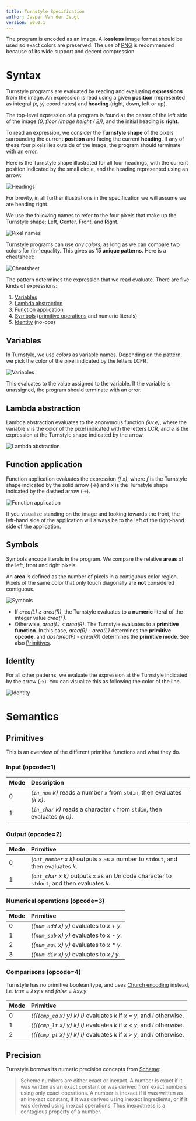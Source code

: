 ```yaml
---
title: Turnstyle Specification
author: Jasper Van der Jeugt
version: v0.0.1
---
```


The program is encoded as an image.  A **lossless** image format should be used
so exact colors are preserved.  The use of [PNG] is recommended because of its
wide support and decent compression.

# Syntax

Turnstyle programs are evaluated by reading and evaluating **expressions** from
the image.  An expression is read using a given **position** (represented as
integral _(x, y)_ coordinates) and **heading** (right, down, left or up).

The top-level expression of a program is found at the center of the left side of
the image _(0, floor (image height / 2))_, and the initial heading is **right**.

To read an expression, we consider the **Turnstyle shape** of the pixels
surrounding the current **position** and facing the current **heading**.
If any of these four pixels lies outside of the image, the program should
terminate with an error.

Here is the Turnstyle shape illustrated for all four headings, with the current
position indicated by the small circle, and the heading represented using an
arrow:

![Headings](enter.svg)

For brevity, in all further illustrations in the specification we will assume we
are heading right.

We use the following names to refer to the four pixels that make up the
Turnstyle shape: **L**eft, **C**enter, **F**ront, and **R**ight.

![Pixel names](label.svg)

Turnstyle programs can use _any colors_, as long as we can compare two colors
for (in-)equality.  This gives us **15 unique patterns**.  Here is a cheatsheet:

![Cheatsheet](cheatsheet.svg)

The pattern determines the expression that we read evaluate.  There are five
kinds of expressions:

1.  [Variables](#variables)
2.  [Lambda abstraction](#lambda-abstraction)
3.  [Function application](#function-application)
4.  [Symbols](#symbols) ([primitive operations](#primitives) and numeric literals)
5.  [Identity](#identity) (no-ops)

## Variables

In Turnstyle, we use _colors_ as variable names.  Depending on the pattern,
we pick the color of the pixel indicated by the letters LCFR:

![Variables](var.svg)

This evaluates to the value assigned to the variable.  If the variable is
unassigned, the program should terminate with an error.

## Lambda abstraction

Lambda abstraction evaluates to the anonymous function _(λv.e)_, where the
variable _v_ is the color of the pixel indicated with the letters LCR, and _e_
is the expression at the Turnstyle shape indicated by the arrow.

![Lambda abstraction](lam.svg)

## Function application

Function application evaluates the expression _(f x)_,
where _f_ is the Turnstyle shape indicated by the solid arrow (→)
and _x_ is the Turnstyle shape indicated by the dashed arrow (⇢).

![Function application](app.svg)

If you visualize standing on the image and looking towards the front, the
left-hand side of the application will always be to the left of the right-hand
side of the application.

## Symbols

Symbols encode literals in the program.  We compare the relative **areas** of
the left, front and right pixels.

An **area** is defined as the number of pixels in a contiguous color region.
Pixels of the same color that only touch diagonally are **not** considered
contiguous.

![Symbols](symbol.svg)

 -  If _area(L) ≥ area(R)_, the Turnstyle evaluates to a **numeric** literal
    of the integer value _area(F)_.
 -  Otherwise, _area(L) < area(R)_.  The Turnstyle evaluates to a
    **primitive function**.
    In this case, _area(R) - area(L)_ determines the **primitive opcode**,
    and _abs(area(F) - area(R))_ determines the **primitive mode**.
    See also [Primitives](#primitives).

## Identity

For all other patterns, we evaluate the expression at the Turnstyle indicated by
the arrow (→).  You can visualize this as following the color of the line.

![Identity](id.svg)

# Semantics

## Primitives

This is an overview of the different primitive functions and what they do.

### Input (opcode=1)

| Mode | Description                                                                 |
| :--- | :-------------------------------------------------------------------------- |
| 0    | _(`in_num` k)_ reads a number `x` from `stdin`, then evaluates _(k x)_.     |
| 1    | _(`in_char` k)_ reads a character `c` from `stdin`, then evaluates _(k c)_. |

### Output (opcode=2)

| Mode | Primitive                                                                                   |
| :--- | :------------------------------------------------------------------------------------------ |
| 0    | _(`out_number` x k)_ outputs `x` as a number to `stdout`, and then evaluates _k_.           |
| 1    | _(`out_char` x k)_ outputs `x` as an Unicode character to `stdout`, and then evaluates _k_. |

### Numerical operations (opcode=3)

| Mode | Primitive                                  |
| :--- | :----------------------------------------- |
| 0    | _((`num_add` x) y)_ evaluates to _x + y_.  |
| 1    | _((`num_sub` x) y)_ evaluates to _x - y_.  |
| 2    | _((`num_mul` x) y)_ evaluates to _x * y_.  |
| 3    | _((`num_div` x) y)_ evaluates to _x / y_.  |

### Comparisons (opcode=4)

Turnstyle has no primitive boolean type, and uses [Church encoding] instead,
i.e. _true = λxy.x_ and _false = λxy.y_.

| Mode | Primitive                                                               |
| :--- | :---------------------------------------------------------------------- |
| 0    | _((((`cmp_eq` x) y) k) l)_ evaluates _k_ if _x = y_, and _l_ otherwise. |
| 1    | _((((`cmp_lt` x) y) k) l)_ evaluates _k_ if _x < y_, and _l_ otherwise. |
| 2    | _((((`cmp_gt` x) y) k) l)_ evaluates _k_ if _x > y_, and _l_ otherwise. |

## Precision

Turnstyle borrows its numeric precision concepts from [Scheme][Scheme
Exactness]:

> Scheme numbers are either exact or inexact. A number is exact if it was
> written as an exact constant or was derived from exact numbers using only
> exact operations. A number is inexact if it was written as an inexact
> constant, if it was derived using inexact ingredients, or if it was derived
> using inexact operations. Thus inexactness is a contagious property of a
> number.

[Church encoding]: https://en.wikipedia.org/wiki/Church_encoding
[PNG]: http://libpng.org/pub/png/
[Scheme Exactness]: https://www.cs.cmu.edu/Groups/AI/html/r4rs/r4rs_8.html#SEC52
